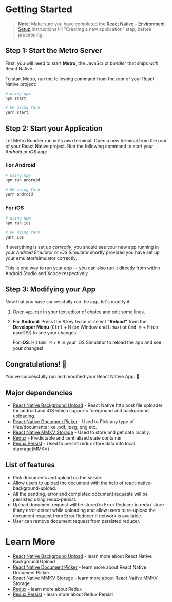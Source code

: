 # Getting Started

>**Note**: Make sure you have completed the [React Native - Environment Setup](https://reactnative.dev/docs/environment-setup) instructions till "Creating a new application" step, before proceeding.

## Step 1: Start the Metro Server

First, you will need to start **Metro**, the JavaScript _bundler_ that ships _with_ React Native.

To start Metro, run the following command from the _root_ of your React Native project:

```bash
# using npm
npm start

# OR using Yarn
yarn start
```

## Step 2: Start your Application

Let Metro Bundler run in its _own_ terminal. Open a _new_ terminal from the _root_ of your React Native project. Run the following command to start your _Android_ or _iOS_ app:

### For Android

```bash
# using npm
npm run android

# OR using Yarn
yarn android
```

### For iOS

```bash
# using npm
npm run ios

# OR using Yarn
yarn ios
```

If everything is set up _correctly_, you should see your new app running in your _Android Emulator_ or _iOS Simulator_ shortly provided you have set up your emulator/simulator correctly.

This is one way to run your app — you can also run it directly from within Android Studio and Xcode respectively.

## Step 3: Modifying your App

Now that you have successfully run the app, let's modify it.

1. Open `App.tsx` in your text editor of choice and edit some lines.
2. For **Android**: Press the <kbd>R</kbd> key twice or select **"Reload"** from the **Developer Menu** (<kbd>Ctrl</kbd> + <kbd>M</kbd> (on Window and Linux) or <kbd>Cmd ⌘</kbd> + <kbd>M</kbd> (on macOS)) to see your changes!

   For **iOS**: Hit <kbd>Cmd ⌘</kbd> + <kbd>R</kbd> in your iOS Simulator to reload the app and see your changes!

## Congratulations! :tada:

You've successfully run and modified your React Native App. :partying_face:

## Major dependencies
- [React Native Background Upload](https://github.com/Vydia/react-native-background-upload) - React Native http post file uploader for android and iOS which supports foreground and background uploading.
- [React Native Document Picker](https://github.com/react-native-documents/document-picker?tab=readme-ov-file) - Used to Pick any type of files/documents like .pdf,.jpeg,.png etc.
- [React Native MMKV Storage](https://github.com/ammarahm-ed/react-native-mmkv-storage) - Used to store and get data locally.
- [Redux](https://github.com/reduxjs/redux) - Predictable and centralized state container
- [Redux Persist](https://github.com/rt2zz/redux-persist) - Used to persist redux store data into local staorage(MMKV)

## List of features
- Pick documents and upload on the server.
- Allow users to upload the document with the help of react-native-background-upload.
- All the pending, error and completed document requests will be persisted using redux-persist.
- Upload document request will be stored in Error Reducer in redux store if any error detect while uploading and allow users to re-upload the document request from Error Reducer if network is available.
- User can remove document request from persisted reducer.

# Learn More
- [React Native Background Upload](https://github.com/Vydia/react-native-background-upload) - learn more about React Native Background Upload
- [React Native Document Picker](https://github.com/react-native-documents/document-picker?tab=readme-ov-file) - learn more about React Native Document Picker
- [React Native MMKV Storage](https://github.com/ammarahm-ed/react-native-mmkv-storage) - learn more about React Native MMKV Storage
- [Redux](https://github.com/reduxjs/redux) - learn more about Redux
- [Redux Persist](https://github.com/rt2zz/redux-persist) - learn more about Redux Persist